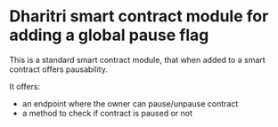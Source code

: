 # Dharitri smart contract module for adding a global pause flag

This is a standard smart contract module, that when added to a smart contract offers pausability.

It offers:
* an endpoint where the owner can pause/unpause contract
* a method to check if contract is paused or not
